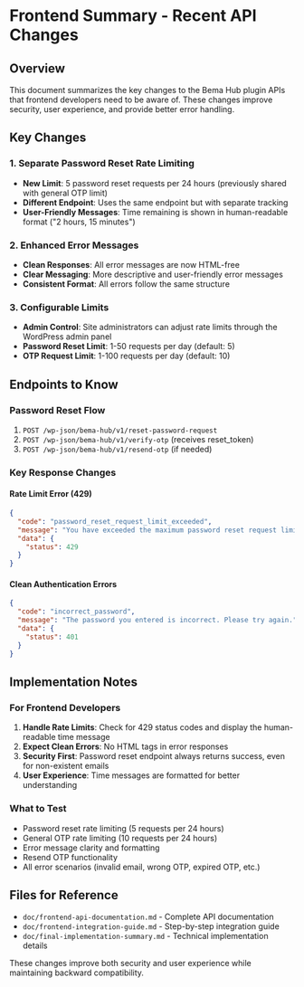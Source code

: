 # Frontend Summary - Recent API Changes

## Overview
This document summarizes the key changes to the Bema Hub plugin APIs that frontend developers need to be aware of. These changes improve security, user experience, and provide better error handling.

## Key Changes

### 1. Separate Password Reset Rate Limiting
- **New Limit**: 5 password reset requests per 24 hours (previously shared with general OTP limit)
- **Different Endpoint**: Uses the same endpoint but with separate tracking
- **User-Friendly Messages**: Time remaining is shown in human-readable format ("2 hours, 15 minutes")

### 2. Enhanced Error Messages
- **Clean Responses**: All error messages are now HTML-free
- **Clear Messaging**: More descriptive and user-friendly error messages
- **Consistent Format**: All errors follow the same structure

### 3. Configurable Limits
- **Admin Control**: Site administrators can adjust rate limits through the WordPress admin panel
- **Password Reset Limit**: 1-50 requests per day (default: 5)
- **OTP Request Limit**: 1-100 requests per day (default: 10)

## Endpoints to Know

### Password Reset Flow
1. `POST /wp-json/bema-hub/v1/reset-password-request`
2. `POST /wp-json/bema-hub/v1/verify-otp` (receives reset_token)
3. `POST /wp-json/bema-hub/v1/resend-otp` (if needed)

### Key Response Changes

#### Rate Limit Error (429)
```json
{
  "code": "password_reset_request_limit_exceeded",
  "message": "You have exceeded the maximum password reset request limit. Please try again in 2 hours, 15 minutes.",
  "data": {
    "status": 429
  }
}
```

#### Clean Authentication Errors
```json
{
  "code": "incorrect_password",
  "message": "The password you entered is incorrect. Please try again.",
  "data": {
    "status": 401
  }
}
```

## Implementation Notes

### For Frontend Developers
1. **Handle Rate Limits**: Check for 429 status codes and display the human-readable time message
2. **Expect Clean Errors**: No HTML tags in error responses
3. **Security First**: Password reset endpoint always returns success, even for non-existent emails
4. **User Experience**: Time messages are formatted for better understanding

### What to Test
- Password reset rate limiting (5 requests per 24 hours)
- General OTP rate limiting (10 requests per 24 hours)
- Error message clarity and formatting
- Resend OTP functionality
- All error scenarios (invalid email, wrong OTP, expired OTP, etc.)

## Files for Reference
- `doc/frontend-api-documentation.md` - Complete API documentation
- `doc/frontend-integration-guide.md` - Step-by-step integration guide
- `doc/final-implementation-summary.md` - Technical implementation details

These changes improve both security and user experience while maintaining backward compatibility.